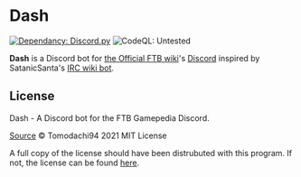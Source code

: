 # Dash
[![Dependancy: Discord.py](https://img.shields.io/badge/dependency-discord.py-lightgrey)](https://github.com/Rapptz/discord.py) ![CodeQL: Untested](https://img.shields.io/badge/CodeQL-Untested-yellow)


__Dash__ is a Discord bot for [the Official FTB wiki](ftb.gamepedia.com)'s [Discord](https://discord.gg/2Pq6Rft) inspired by SatanicSanta's [IRC wiki bot](https://github.com/FTB-Gamepedia/SatanicBot).

## License

Dash - A Discord bot for the FTB Gamepedia Discord.

[Source](https://github.com/Tomodachi94/Dash)
© Tomodachi94 2021 MIT License

A full copy of the license should have been distrubuted with this program. If not, the license can be found [here](https://mit-license.org/).
